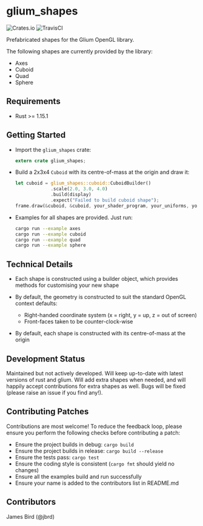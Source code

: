 # glium_shapes

![Crates.io](https://img.shields.io/crates/v/glium_shapes.svg) ![TravisCI](https://travis-ci.org/jbrd/glium_shapes.svg?branch=master)

Prefabricated shapes for the Glium OpenGL library.

The following shapes are currently provided by the library:

* Axes
* Cuboid
* Quad
* Sphere


## Requirements

* Rust >= 1.15.1


## Getting Started

- Import the `glium_shapes` crate:

  ```rust
  extern crate glium_shapes;
  ```

- Build a 2x3x4 `Cuboid` with its centre-of-mass at the origin and draw it:

  ```rust
  let cuboid = glium_shapes::cuboid::CuboidBuilder()
               .scale(2.0, 3.0, 4.0)
               .build(display)
               .expect("Failed to build cuboid shape");
  frame.draw(&cuboid, &cuboid, your_shader_program, your_uniforms, your_draw_params);
  ```

- Examples for all shapes are provided. Just run:

  ```bash
  cargo run --example axes
  cargo run --example cuboid
  cargo run --example quad
  cargo run --example sphere
  ```


## Technical Details

* Each shape is constructed using a builder object, which provides methods for customising
  your new shape

* By default, the geometry is constructed to suit the standard OpenGL context defaults:

  * Right-handed coordinate system (x = right, y = up, z = out of screen)
  * Front-faces taken to be counter-clock-wise

* By default, each shape is constructed with its centre-of-mass at the origin


## Development Status

Maintained but not actively developed. Will keep up-to-date with latest versions of rust
and glium. Will add extra shapes when needed, and will happily accept contributions for
extra shapes as well. Bugs will be fixed (please raise an issue if you find any!).


## Contributing Patches

Contributions are most welcome! To reduce the feedback loop, please ensure you perform
the following checks before contributing a patch:

* Ensure the project builds in debug: `cargo build`
* Ensure the project builds in release: `cargo build --release`
* Ensure the tests pass: `cargo test`
* Ensure the coding style is consistent (`cargo fmt` should yield no changes)
* Ensure all the examples build and run successfully
* Ensure your name is added to the contributors list in README.md


## Contributors

James Bird (@jbrd)
